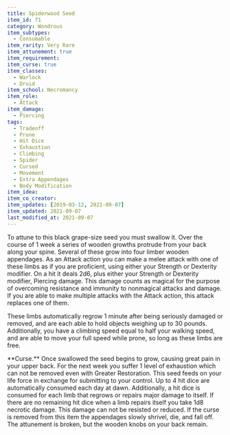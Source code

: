 ```yaml
---
title: Spiderwood Seed
item_id: 71
category: Wondrous
item_subtypes:
  - Consumable
item_rarity: Very Rare
item_attunement: true
item_requirement:
item_curse: true
item_classes:
  - Warlock
  - Druid
item_school: Necromancy
item_role:
  - Attack
item_damage:
  - Piercing
tags:
  - Tradeoff
  - Prone
  - Hit Dice
  - Exhaustion
  - Climbing
  - Spider
  - Cursed
  - Movement
  - Extra Appendages
  - Body Modification
item_idea:
item_co_creator:
item_updates: [2019-03-12, 2021-09-07]
item_updated: 2021-09-07
last_modified_at: 2021-09-07
---
```


To attune to this black grape-size seed you must swallow it. Over the course of 1 week a series of wooden growths protrude from your back along your spine. Several of these grow into four limber wooden appendages.
As an Attack action you can make a melee attack with one of these limbs as if you are proficient, using either your Strength or Dexterity modifier. On a hit it deals 2d6, plus either your Strength or Dexterity modifier, Piercing damage. This damage counts as magical for the purpose of overcoming resistance and immunity to nonmagical attacks and damage. If you are able to make multiple attacks with the Attack action, this attack replaces one of them.

These limbs automatically regrow 1 minute after being seriously damaged or removed, and are each able to hold objects weighing up to 30 pounds. Additionally, you have a climbing speed equal to half your walking speed, and are able to move your full speed while prone, so long as these limbs are free.

<!--excerpt-->
<div class="curse">
**Curse.** Once swallowed the seed begins to grow, causing great pain in your upper back. For the next week you suffer 1 level of exhaustion which can not be removed even with <magic-spell>Greater Restoration.</magic-spell> This seed feeds on your life force in exchange for submitting to your control. Up to 4 hit dice are automatically consumed each day at dawn. Additionally, a hit dice is consumed for each limb that regrows or repairs major damage to itself. If there are no remaining hit dice when a limb repairs itself you take 1d8 necrotic damage. This damage can not be resisted or reduced.
If the curse is removed from this item the appendages slowly shrivel, die, and fall off. The attunement is broken, but the wooden knobs on your back remain.
</div>
